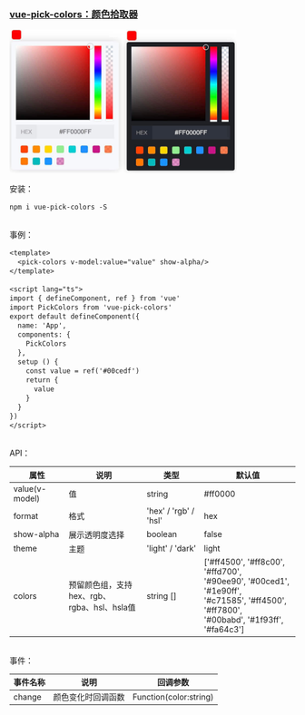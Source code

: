 ### [vue-pick-colors：颜色拾取器](https://github.com/qiuzongyuan/vue-pick-colors)

<div style="display: flex">
    <img src="./images/effect-light.png" style="width:200px;" />
    <img src="./images/effect-dark.png" style="width:200px;" />
</div>
<br/>
安装：

```
npm i vue-pick-colors -S
```
<br/>
事例：

```vue
<template>
  <pick-colors v-model:value="value" show-alpha/>
</template>

<script lang="ts">
import { defineComponent, ref } from 'vue'
import PickColors from 'vue-pick-colors'
export default defineComponent({
  name: 'App',
  components: {
    PickColors
  },
  setup () {
    const value = ref('#00cedf')
    return {
      value
    }
  }
})
</script>
```
<br/>
API：

| 属性             | 说明                                  | 类型                    | 默认值                                                                                                                                       |
|----------------|-------------------------------------|-----------------------|-------------------------------------------------------------------------------------------------------------------------------------------|
| value(v-model) | 值                                   | string                | #ff0000                                                                                                                                   |
| format         | 格式                                  | 'hex' /  'rgb' / 'hsl'                                                                                                                                  | hex                                                                                                                                       |
| show-alpha     | 展示透明度选择                             | boolean               | false                                                                                                                                     |
| theme          | 主题                                  | 'light' / 'dark'      | light                                                                                                                                     |
| colors         | 预留颜色组，支持 hex、rgb、<br>rgba、hsl、hsla值 | string []             | ['#ff4500', '#ff8c00', '#ffd700',<br> '#90ee90', '#00ced1', '#1e90ff',<br> '#c71585', '#ff4500', '#ff7800',<br>'#00babd', '#1f93ff', '#fa64c3'] |
<br/>
事件：

| 事件名称 | 说明               | 回调参数               |
| -------- | ------------------ | ---------------------- |
| change   | 颜色变化时回调函数 | Function(color:string) |
